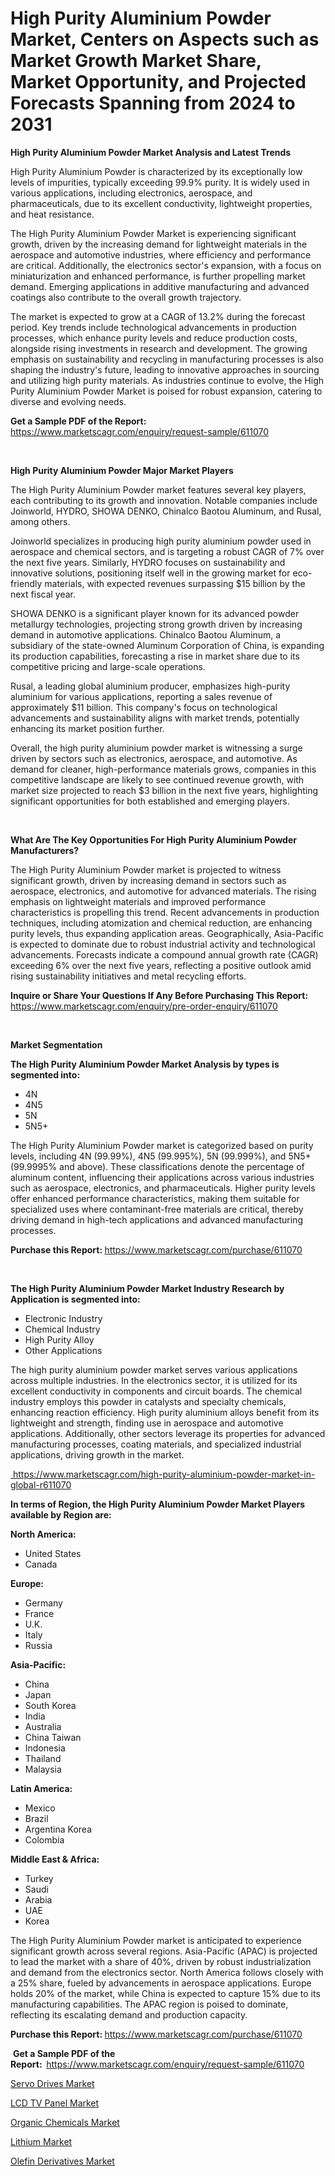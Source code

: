<p><h1>High Purity Aluminium Powder Market, Centers on Aspects such as Market Growth Market Share, Market Opportunity, and Projected Forecasts Spanning from 2024 to 2031</h1></p><p><strong>High Purity Aluminium Powder Market Analysis and Latest Trends</strong></p>
<p><p>High Purity Aluminium Powder is characterized by its exceptionally low levels of impurities, typically exceeding 99.9% purity. It is widely used in various applications, including electronics, aerospace, and pharmaceuticals, due to its excellent conductivity, lightweight properties, and heat resistance. </p><p>The High Purity Aluminium Powder Market is experiencing significant growth, driven by the increasing demand for lightweight materials in the aerospace and automotive industries, where efficiency and performance are critical. Additionally, the electronics sector's expansion, with a focus on miniaturization and enhanced performance, is further propelling market demand. Emerging applications in additive manufacturing and advanced coatings also contribute to the overall growth trajectory. </p><p>The market is expected to grow at a CAGR of 13.2% during the forecast period. Key trends include technological advancements in production processes, which enhance purity levels and reduce production costs, alongside rising investments in research and development. The growing emphasis on sustainability and recycling in manufacturing processes is also shaping the industry's future, leading to innovative approaches in sourcing and utilizing high purity materials. As industries continue to evolve, the High Purity Aluminium Powder Market is poised for robust expansion, catering to diverse and evolving needs.</p></p>
<p><strong>Get a Sample PDF of the Report:&nbsp;</strong> <a href="https://www.marketscagr.com/enquiry/request-sample/611070?utm_campaign=1179&utm_medium=2&utm_source=Github&utm_content=ia&utm_term=29092024&utm_id=high-purity-aluminium-powder">https://www.marketscagr.com/enquiry/request-sample/611070</a></p>
<p>&nbsp;</p>
<p><strong>High Purity Aluminium Powder Major Market Players</strong></p>
<p><p>The High Purity Aluminium Powder market features several key players, each contributing to its growth and innovation. Notable companies include Joinworld, HYDRO, SHOWA DENKO, Chinalco Baotou Aluminum, and Rusal, among others. </p><p>Joinworld specializes in producing high purity aluminium powder used in aerospace and chemical sectors, and is targeting a robust CAGR of 7% over the next five years. Similarly, HYDRO focuses on sustainability and innovative solutions, positioning itself well in the growing market for eco-friendly materials, with expected revenues surpassing $15 billion by the next fiscal year.</p><p>SHOWA DENKO is a significant player known for its advanced powder metallurgy technologies, projecting strong growth driven by increasing demand in automotive applications. Chinalco Baotou Aluminum, a subsidiary of the state-owned Aluminum Corporation of China, is expanding its production capabilities, forecasting a rise in market share due to its competitive pricing and large-scale operations.</p><p>Rusal, a leading global aluminium producer, emphasizes high-purity aluminium for various applications, reporting a sales revenue of approximately $11 billion. This company's focus on technological advancements and sustainability aligns with market trends, potentially enhancing its market position further.</p><p>Overall, the high purity aluminium powder market is witnessing a surge driven by sectors such as electronics, aerospace, and automotive. As demand for cleaner, high-performance materials grows, companies in this competitive landscape are likely to see continued revenue growth, with market size projected to reach $3 billion in the next five years, highlighting significant opportunities for both established and emerging players.</p></p>
<p>&nbsp;</p>
<p><strong>What Are The Key Opportunities For High Purity Aluminium Powder Manufacturers?</strong></p>
<p><p>The High Purity Aluminium Powder market is projected to witness significant growth, driven by increasing demand in sectors such as aerospace, electronics, and automotive for advanced materials. The rising emphasis on lightweight materials and improved performance characteristics is propelling this trend. Recent advancements in production techniques, including atomization and chemical reduction, are enhancing purity levels, thus expanding application areas. Geographically, Asia-Pacific is expected to dominate due to robust industrial activity and technological advancements. Forecasts indicate a compound annual growth rate (CAGR) exceeding 6% over the next five years, reflecting a positive outlook amid rising sustainability initiatives and metal recycling efforts.</p></p>
<p><strong>Inquire or Share Your Questions If Any Before Purchasing This Report:</strong> <a href="https://www.marketscagr.com/enquiry/pre-order-enquiry/611070?utm_campaign=1179&utm_medium=2&utm_source=Github&utm_content=ia&utm_term=29092024&utm_id=high-purity-aluminium-powder">https://www.marketscagr.com/enquiry/pre-order-enquiry/611070</a></p>
<p>&nbsp;</p>
<p><strong>Market Segmentation</strong></p>
<p><strong>The High Purity Aluminium Powder Market Analysis by types is segmented into:</strong></p>
<p><ul><li>4N</li><li>4N5</li><li>5N</li><li>5N5+</li></ul></p>
<p><p>The High Purity Aluminium Powder market is categorized based on purity levels, including 4N (99.99%), 4N5 (99.995%), 5N (99.999%), and 5N5+ (99.9995% and above). These classifications denote the percentage of aluminum content, influencing their applications across various industries such as aerospace, electronics, and pharmaceuticals. Higher purity levels offer enhanced performance characteristics, making them suitable for specialized uses where contaminant-free materials are critical, thereby driving demand in high-tech applications and advanced manufacturing processes.</p></p>
<p><strong>Purchase this Report:&nbsp;</strong><a href="https://www.marketscagr.com/purchase/611070?utm_campaign=1179&utm_medium=2&utm_source=Github&utm_content=ia&utm_term=29092024&utm_id=high-purity-aluminium-powder">https://www.marketscagr.com/purchase/611070</a></p>
<p>&nbsp;</p>
<p><strong>The High Purity Aluminium Powder Market Industry Research by Application is segmented into:</strong></p>
<p><ul><li>Electronic Industry</li><li>Chemical Industry</li><li>High Purity Alloy</li><li>Other Applications</li></ul></p>
<p><p>The high purity aluminium powder market serves various applications across multiple industries. In the electronics sector, it is utilized for its excellent conductivity in components and circuit boards. The chemical industry employs this powder in catalysts and specialty chemicals, enhancing reaction efficiency. High purity aluminium alloys benefit from its lightweight and strength, finding use in aerospace and automotive applications. Additionally, other sectors leverage its properties for advanced manufacturing processes, coating materials, and specialized industrial applications, driving growth in the market.</p></p>
<p><a href="https://www.marketscagr.com/high-purity-aluminium-powder-market-in-global-r611070?utm_campaign=1179&utm_medium=2&utm_source=Github&utm_content=ia&utm_term=29092024&utm_id=high-purity-aluminium-powder">&nbsp;https://www.marketscagr.com/high-purity-aluminium-powder-market-in-global-r611070</a></p>
<p><strong>In terms of Region, the High Purity Aluminium Powder Market Players available by Region are:</strong></p>
<p>
    <p> <strong> North America: </strong>
        <ul>
            <li>United States</li>
            <li>Canada</li>
        </ul>
        </p> 
    <p> <strong> Europe: </strong>
        <ul>
            <li>Germany</li>
            <li>France</li>
            <li>U.K.</li>
            <li>Italy</li>
            <li>Russia</li>
        </ul>
        </p> 
    <p> <strong> Asia-Pacific: </strong>
        <ul>
            <li>China</li>
            <li>Japan</li>
            <li>South Korea</li>
            <li>India</li>
            <li>Australia</li>
            <li>China Taiwan</li>
            <li>Indonesia</li>
            <li>Thailand</li>
            <li>Malaysia</li>
        </ul>
        </p> 
    <p> <strong> Latin America: </strong>
        <ul>
            <li>Mexico</li>
            <li>Brazil</li>
            <li>Argentina Korea</li>
            <li>Colombia</li>
        </ul>
        </p> 
    <p> <strong> Middle East & Africa: </strong>
        <ul>
            <li>Turkey</li>
            <li>Saudi</li>
            <li>Arabia</li>
            <li>UAE</li>
            <li>Korea</li>
        </ul>
    </p>
    </p>
<p><p>The High Purity Aluminium Powder market is anticipated to experience significant growth across several regions. Asia-Pacific (APAC) is projected to lead the market with a share of 40%, driven by robust industrialization and demand from the electronics sector. North America follows closely with a 25% share, fueled by advancements in aerospace applications. Europe holds 20% of the market, while China is expected to capture 15% due to its manufacturing capabilities. The APAC region is poised to dominate, reflecting its escalating demand and production capacity.</p></p>
<p><strong>Purchase this Report: </strong><a href="https://www.marketscagr.com/purchase/611070?utm_campaign=1179&utm_medium=2&utm_source=Github&utm_content=ia&utm_term=29092024&utm_id=high-purity-aluminium-powder">https://www.marketscagr.com/purchase/611070</a></p>
<p>&nbsp;<strong>Get a Sample PDF of the Report:&nbsp;&nbsp;</strong><a href="https://www.marketscagr.com/enquiry/request-sample/611070?utm_campaign=1179&utm_medium=2&utm_source=Github&utm_content=ia&utm_term=29092024&utm_id=high-purity-aluminium-powder">https://www.marketscagr.com/enquiry/request-sample/611070</a></p>
<p><strong></strong></p>
<p><p><a href="https://issuu.com/reportprime-2/docs/servo-drives-market-size-2030.pptx_d95988cb72b1ff?utm_campaign=1179&utm_medium=2&utm_source=Github&utm_content=ia&utm_term=29092024&utm_id=high-purity-aluminium-powder">Servo Drives Market</a></p><p><a href="https://issuu.com/reportprime-2/docs/lcd-tv-panel-market-size-2030.pptx_98c1526d535386?utm_campaign=1179&utm_medium=2&utm_source=Github&utm_content=ia&utm_term=29092024&utm_id=high-purity-aluminium-powder">LCD TV Panel Market</a></p><p><a href="https://www.linkedin.com/pulse/organic-chemicals-market-overview-regional-outlook-competitive-0ltjc?utm_campaign=1179&utm_medium=2&utm_source=Github&utm_content=ia&utm_term=29092024&utm_id=high-purity-aluminium-powder">Organic Chemicals Market</a></p><p><a href="https://www.linkedin.com/pulse/insights-lithium-industry-market-financial-status-size-revenue-flm1c?utm_campaign=1179&utm_medium=2&utm_source=Github&utm_content=ia&utm_term=29092024&utm_id=high-purity-aluminium-powder">Lithium Market</a></p><p><a href="https://www.linkedin.com/pulse/olefin-derivatives-market-essentials-key-players-demand-drivers-oa01f?utm_campaign=1179&utm_medium=2&utm_source=Github&utm_content=ia&utm_term=29092024&utm_id=high-purity-aluminium-powder">Olefin Derivatives Market</a></p></p>